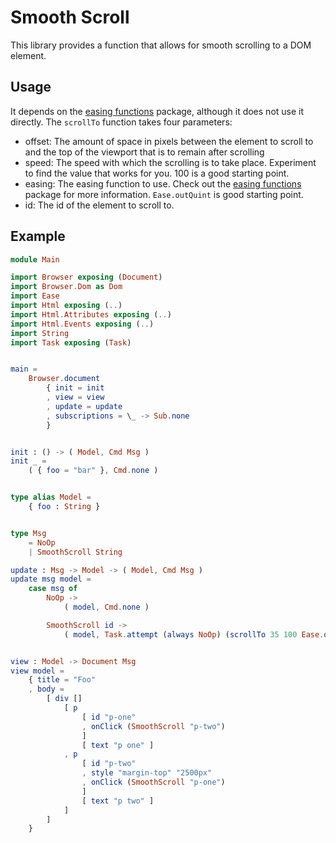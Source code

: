 # Smooth Scroll

This library provides a function that allows for smooth scrolling to a DOM element.


## Usage

It depends on the [easing functions](https://package.elm-lang.org/packages/elm-community/easing-functions/latest/) package, although it does not use it directly. The `scrollTo` function takes four parameters:

* offset: The amount of space in pixels between the element to scroll to and the top of the viewport that is to remain after scrolling
* speed: The speed with which the scrolling is to take place. Experiment to find the value that works for you. 100 is a good starting point.
* easing: The easing function to use. Check out the [easing functions](https://package.elm-lang.org/packages/elm-community/easing-functions/latest/) package for more information. `Ease.outQuint` is good starting point.
* id: The id of the element to scroll to.

## Example
```elm
module Main

import Browser exposing (Document)
import Browser.Dom as Dom
import Ease
import Html exposing (..)
import Html.Attributes exposing (..)
import Html.Events exposing (..)
import String
import Task exposing (Task)


main =
    Browser.document
        { init = init
        , view = view
        , update = update
        , subscriptions = \_ -> Sub.none
        }


init : () -> ( Model, Cmd Msg )
init _ =
    ( { foo = "bar" }, Cmd.none )


type alias Model =
    { foo : String }


type Msg
    = NoOp
    | SmoothScroll String

update : Msg -> Model -> ( Model, Cmd Msg )
update msg model =
    case msg of
        NoOp ->
            ( model, Cmd.none )

        SmoothScroll id ->
            ( model, Task.attempt (always NoOp) (scrollTo 35 100 Ease.outQuint id) )


view : Model -> Document Msg
view model =
    { title = "Foo"
    , body =
        [ div []
            [ p
                [ id "p-one"
                , onClick (SmoothScroll "p-two")
                ]
                [ text "p one" ]
            , p
                [ id "p-two"
                , style "margin-top" "2500px"
                , onClick (SmoothScroll "p-one")
                ]
                [ text "p two" ]
            ]
        ]
    }

```
